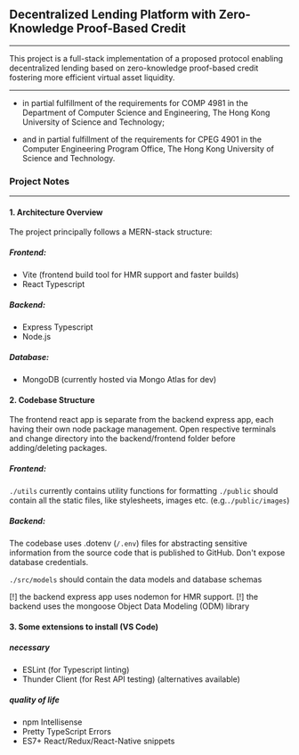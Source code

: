 ## Decentralized Lending Platform with Zero-Knowledge Proof-Based Credit

---

This project is a full-stack implementation of a proposed protocol enabling decentralized lending based on zero-knowledge proof-based credit fostering more efficient virtual asset liquidity.

---

- in partial fulfillment of the requirements for COMP 4981 in the Department of Computer Science and Engineering, The Hong Kong University of Science and Technology;

- and in partial fulfillment of the requirements for CPEG 4901 in the Computer Engineering Program Office, The Hong Kong University of Science and Technology.


### Project Notes

---
#### 1. Architecture Overview

The project principally follows a MERN-stack structure:
##### Frontend: 
- Vite (frontend build tool for HMR support and faster builds)
- React Typescript
##### Backend:
- Express Typescript
- Node.js
##### Database:
- MongoDB (currently hosted via Mongo Atlas for dev)

#### 2. Codebase Structure
The frontend react app is separate from the backend express app, each having their own node package management. Open respective terminals and change directory into the backend/frontend folder before adding/deleting packages.

##### Frontend: 
`./utils` currently contains utility functions for formatting
`./public` should contain all the static files, like stylesheets, images etc. (e.g.`./public/images`)
##### Backend:
The codebase uses .dotenv (`/.env`) files for abstracting sensitive information from the source code that is published to GitHub. Don't expose database credentials.

`./src/models` should contain the data models and database schemas

[!] the backend express app uses nodemon for HMR support.
[!] the backend uses the mongoose Object Data Modeling (ODM) library


#### 3. Some extensions to install (VS Code)
##### necessary
- ESLint (for Typescript linting)
- Thunder Client (for Rest API testing) (alternatives available)
##### quality of life
- npm Intellisense
- Pretty TypeScript Errors
- ES7+ React/Redux/React-Native snippets
